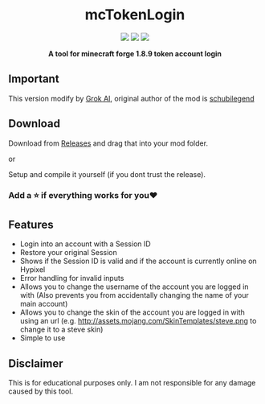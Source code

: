 <div align="center">

# mcTokenLogin

![](https://img.shields.io/github/license/weiwei-hacking/mcTokenLogin?style=for-the-badge) ![](https://img.shields.io/github/downloads/weiwei-hacking/mcTokenLogin/total?style=for-the-badge) ![](https://img.shields.io/github/last-commit/weiwei-hacking/mcTokenLogin?style=for-the-badge)

**A tool for minecraft forge 1.8.9 token account login**
</div>

## Important
This version modify by [Grok AI](https://grok.com/), original author of the mod is [schubilegend](https://github.com/schubilegend/SchubiAuthV2)

## Download
Download from [Releases](https://github.com/weiwei-hacking/mcTokenLogin/releases) and drag that into your mod folder.

or

Setup and compile it yourself (if you dont trust the release).

### Add a ⭐️ if everything works for you❤️

## Features
- Login into an account with a Session ID 
- Restore your original Session
- Shows if the Session ID is valid and if the account is currently online on Hypixel
- Error handling for invalid inputs
- Allows you to change the username of the account you are logged in with (Also prevents you from accidentally changing the name of your main account)
- Allows you to change the skin of the account you are logged in with using an url (e.g. http://assets.mojang.com/SkinTemplates/steve.png to change it to a steve skin)
- Simple to use

## Disclaimer
This is for educational purposes only. I am not responsible for any damage caused by this tool.
